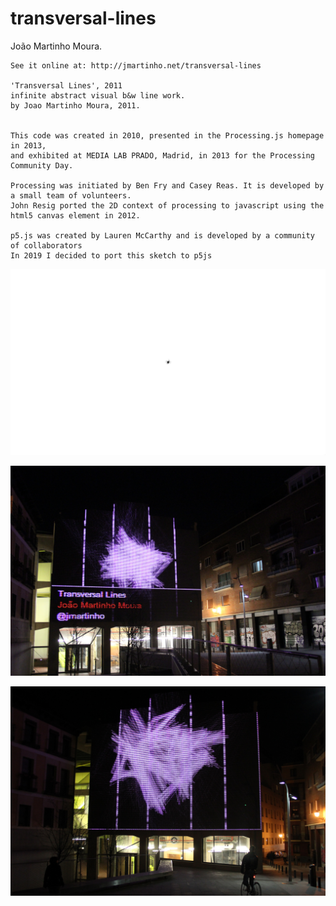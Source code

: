 # transversal-lines

  João Martinho Moura.

	See it online at: http://jmartinho.net/transversal-lines
		
	'Transversal Lines', 2011
	infinite abstract visual b&w line work.
	by Joao Martinho Moura, 2011. 


	This code was created in 2010, presented in the Processing.js homepage in 2013,
	and exhibited at MEDIA LAB PRADO, Madrid, in 2013 for the Processing Community Day.

	Processing was initiated by Ben Fry and Casey Reas. It is developed by a small team of volunteers.
	John Resig ported the 2D context of processing to javascript using the html5 canvas element in 2012.

	p5.js was created by Lauren McCarthy and is developed by a community of collaborators 
	In 2019 I decided to port this sketch to p5js 
    	


![alt text](https://github.com/jmartinho/Transversal-Lines/blob/master/Images/imageSequences.gif?raw=true)

![alt text](https://github.com/jmartinho/Transversal-Lines/blob/master/Images/transversal-lines_Joao-Martinho-Moura_MediaLabPrado_01.jpg?raw=true)

![alt text](https://github.com/jmartinho/Transversal-Lines/blob/master/Images/transversal-lines_Joao-Martinho-Moura_MediaLabPrado_02.jpg?raw=true)
